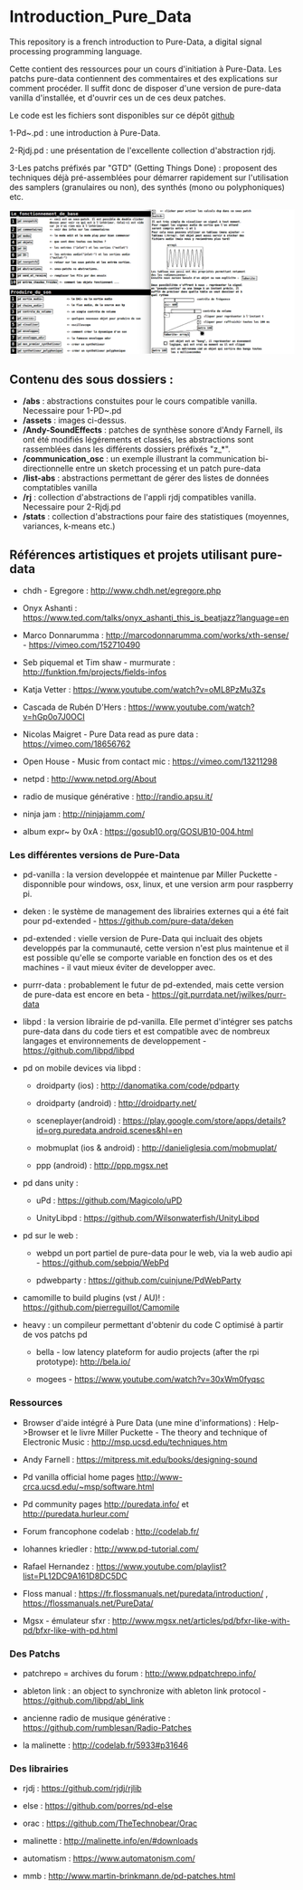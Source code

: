 # Introduction_Pure_Data

This repository is a french introduction to Pure-Data, a digital signal processing programming language.

Cette contient des ressources pour un cours d'initiation à Pure-Data. Les patchs pure-data contiennent des commentaires et des explications sur comment procéder. Il suffit donc de disposer d'une version de pure-data vanilla d'installée, et d'ouvrir ces un de ces deux patches.

Le code est les fichiers sont disponibles sur ce dépôt [github](https://github.com/b2renger/Introduction_Pure_Data)

1-Pd~.pd : une introduction à Pure-Data.

2-Rjdj.pd : une présentation de l'excellente collection d'abstraction rjdj.

3-Les patchs préfixés par "GTD" (Getting Things Done) : proposent des techniques déjà pré-assemblées pour démarrer rapidement sur l'utilisation des samplers (granulaires ou non), des synthés (mono ou polyphoniques) etc.

![image2](assets/image-02.png)



## Contenu des sous dossiers :

* **/abs** : abstractions constuites pour le cours compatible vanilla. Necessaire pour 1-PD~.pd
* **/assets** : images ci-dessus.
* **/Andy-SoundEffects** : patches de synthèse sonore d'Andy Farnell, ils ont été modifiés légérements et classés, les abstractions sont rassemblées dans les différents dossiers préfixés "z_*".
* **/communication_osc** : un exemple illustrant la communication bi-directionnelle entre un sketch processing et un patch pure-data
* **/list-abs** : abstractions permettant de gérer des listes de données comptatibles vanilla
* **/rj** : collection d'abstractions de l'appli rjdj compatibles vanilla. Necessaire pour 2-Rjdj.pd
* **/stats** : collection d'abstractions pour faire des statistiques (moyennes, variances, k-means etc.)



## Références artistiques et projets utilisant pure-data

* chdh - Egregore : http://www.chdh.net/egregore.php

* Onyx Ashanti : https://www.ted.com/talks/onyx_ashanti_this_is_beatjazz?language=en

* Marco Donnarumma :  http://marcodonnarumma.com/works/xth-sense/  - https://vimeo.com/152710490

* Seb piquemal et Tim shaw - murmurate : http://funktion.fm/projects/fields-infos

* Katja Vetter : https://www.youtube.com/watch?v=oML8PzMu3Zs

* Cascada de Rubén D'Hers : https://www.youtube.com/watch?v=hGp0o7J0OCI

* Nicolas Maigret - Pure Data read as pure data : https://vimeo.com/18656762

* Open House - Music from contact mic : https://vimeo.com/13211298

* netpd : http://www.netpd.org/About

* radio de musique générative : http://randio.apsu.it/ 

* ninja jam : http://ninjajamm.com/

* album expr~ by 0xA : https://gosub10.org/GOSUB10-004.html



### Les différentes versions de Pure-Data

* pd-vanilla : la version developpée et maintenue par Miller Puckette - disponnible pour windows, osx, linux, et une version arm pour raspberry pi.

* deken : le système de management des librairies externes qui a été fait pour pd-extended - https://github.com/pure-data/deken

* pd-extended : vielle version de Pure-Data qui incluait des objets developpés par la communauté, cette version n'est plus maintenue et il est possible qu'elle se comporte variable en fonction des os et des machines - il vaut mieux éviter de developper avec.

* purrr-data : probablement le futur de pd-extended, mais cette version de pure-data est encore en beta - https://git.purrdata.net/jwilkes/purr-data

* libpd : la version librairie de pd-vanilla. Elle permet d'intégrer ses patchs pure-data dans du code tiers et est compatible avec de nombreux langages et environnements de developpement - https://github.com/libpd/libpd

* pd on mobile devices via libpd : 

	* droidparty (ios) : http://danomatika.com/code/pdparty

	* droidparty (android) : http://droidparty.net/

	* sceneplayer(android) : https://play.google.com/store/apps/details?id=org.puredata.android.scenes&hl=en

	* mobmuplat (ios & android) : http://danieliglesia.com/mobmuplat/

	* ppp (android) : http://ppp.mgsx.net

* pd dans unity :
	
	* uPd : https://github.com/Magicolo/uPD

	* UnityLibpd : https://github.com/Wilsonwaterfish/UnityLibpd

* pd sur le web :
	
	* webpd un port partiel de pure-data pour le web, via la web audio api - https://github.com/sebpiq/WebPd

	* pdwebparty : https://github.com/cuinjune/PdWebParty

* camomille to build plugins (vst / AU)! : https://github.com/pierreguillot/Camomile

* heavy : un compileur permettant d'obtenir du code C optimisé à partir de vos patchs pd

	* bella - low latency plateform for audio projects (after the rpi prototype): http://bela.io/
	
	* mogees - https://www.youtube.com/watch?v=30xWm0fyqsc



### Ressources

* Browser d'aide intégré à Pure Data (une mine d'informations) : Help->Browser et le livre Miller Puckette - The theory and technique of Electronic Music : http://msp.ucsd.edu/techniques.htm

* Andy Farnell : https://mitpress.mit.edu/books/designing-sound

* Pd vanilla official home pages http://www-crca.ucsd.edu/~msp/software.html

* Pd community pages http://puredata.info/ et http://puredata.hurleur.com/

* Forum francophone codelab : http://codelab.fr/

* Iohannes kriedler : http://www.pd-tutorial.com/

* Rafael Hernandez : https://www.youtube.com/playlist?list=PL12DC9A161D8DC5DC

* Floss manual : https://fr.flossmanuals.net/puredata/introduction/ ,
https://flossmanuals.net/PureData/

* Mgsx - émulateur sfxr : http://www.mgsx.net/articles/pd/bfxr-like-with-pd/bfxr-like-with-pd.html

### Des Patchs



* patchrepo = archives du forum : http://www.pdpatchrepo.info/

* ableton link : an object to synchronize with ableton link protocol - https://github.com/libpd/abl_link

* ancienne radio de musique générative : https://github.com/rumblesan/Radio-Patches

* la malinette : http://codelab.fr/5933#p31646


### Des librairies

* rjdj : https://github.com/rjdj/rjlib

* else : https://github.com/porres/pd-else

* orac : https://github.com/TheTechnobear/Orac

* malinette : http://malinette.info/en/#downloads

* automatism : https://www.automatonism.com/

* mmb : http://www.martin-brinkmann.de/pd-patches.html